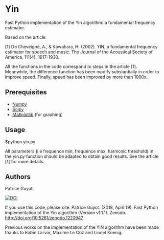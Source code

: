 # Yin

Fast Python implementation of the Yin algorithm: a fundamental frequency estimator.

Based on the article:

\[1\] De Cheveigné, A., & Kawahara, H. (2002). YIN, a fundamental frequency estimator for speech and music. The Journal of the Acoustical Society of America, 111(4), 1917-1930.

All the functions in the code correspond to steps in the article \[1\]. Meanwhile, the difference function has been modify substantially in order to improve speed. Finally, speed has been improved by more than 1000x.


## Prerequisites

 * [Numpy](http://www.numpy.org/)
 * [Scipy](http://www.scipy.org/)
 * [Matlplotlib](http://matplotlib.org/) (for graphing)

## Usage

$python yin.py

All parameters (i.e frequence min, frequence max, harmonic threshold) in the yin.py function should be adapted to obtain good results. See the article \[1\] for more details. 


## Authors

Patrice Guyot

[![DOI](https://zenodo.org/badge/DOI/10.5281/zenodo.1220947.svg)](https://doi.org/10.5281/zenodo.1220947)

If you use this code, please cite:
Patrice Guyot. (2018, April 19). Fast Python implementation of the Yin algorithm (Version v1.1.1). Zenodo. http://doi.org/10.5281/zenodo.1220947


Previous works on the implementation of the YIN algorithm have been made thanks to Robin Larvor, Maxime Le Coz and Lionel Koenig.
